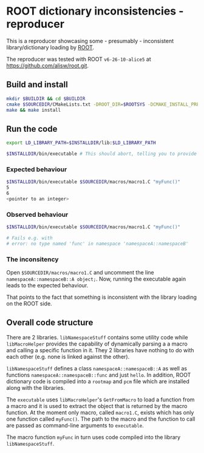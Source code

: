 # ROOT dictionary inconsistencies - reproducer

This is a reproducer showcasing some - presumably - inconsistent library/dictionary loading by [ROOT](https://github.com/root-project/root).

The reproducer was tested with ROOT `v6-26-10-alice5` at https://github.com/alisw/root.git.

## Build and install

```bash
mkdir $BUILDIR && cd $BUILDIR
cmake $SOURCEDIR/CMakeLists.txt -DROOT_DIR=$ROOTSYS -DCMAKE_INSTALL_PREFIX=$INSTALLDIR
make && make install
```

## Run the code

```bash
export LD_LIBRARY_PATH=$INSTALLDIR/lib:$LD_LIBRARY_PATH

$INSTALLDIR/bin/executable # This should abort, telling you to provide 2 arguments (path to macro and function in macro)
```

### Expected behaviour
```bash
$INSTALLDIR/bin/executable $SOURCEDIR/macros/macro1.C "myFunc()"
5
6
<pointer to an integer>
```

### Observed behaviour
```bash
$INSTALLDIR/bin/executable $SOURCEDIR/macros/macro1.C "myFunc()"

# Fails e.g. with
# error: no type named 'func' in namespace 'namespaceA::namespaceB'
```

### The inconsitency

Open `$SOURCEDIR/macros/macro1.C` and uncomment the line `namespaceA::namespaceB::A object;`.
Now, running the executable again leads to the expected behaviour.

That points to the fact that something is inconsistent with the library loading on the ROOT side.



## Overall code structure

There are 2 libraries.
`libNamespaceStuff` contains some utility code while `libMacroHelper` provides the capability of dynamically parsing a a macro and calling a specific function in it.
They 2 libraries have nothing to do with each other (e.g. none is linked against the other).

`libNamespaceStuff` defines a class `namespaceA::namespaceB::A` as well as functions `namespaceA::namespaceB::func` and just `hello`.
In addition, ROOT dictionary code is compiled into a `rootmap` and `pcm` file which are installed along with the libraries.

The `executable` uses `libMacroHelper`'s `GetFromMacro` to load a function from a macro and it is used to extract the object that is returned by the macro function.
At the moment only macro, called `macro1.C`, exists which has only one function called `myFunc()`.
The path to the macro and the function to call are passed as command-line arguments to `executable`.

The macro function `myFunc` in turn uses code compiled into the library `libNamespaceStuff`. 
